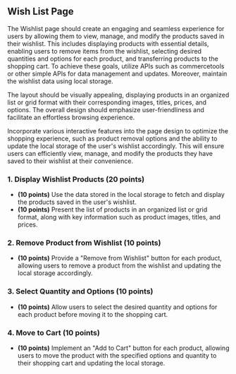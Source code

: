 ## Wish List Page

The Wishlist page should create an engaging and seamless experience for users by allowing them to view, manage, and modify the products saved in their wishlist. This includes displaying products with essential details, enabling users to remove items from the wishlist, selecting desired quantities and options for each product, and transferring products to the shopping cart. To achieve these goals, utilize APIs such as commercetools or other simple APIs for data management and updates. Moreover, maintain the wishlist data using local storage.

The layout should be visually appealing, displaying products in an organized list or grid format with their corresponding images, titles, prices, and options. The overall design should emphasize user-friendliness and facilitate an effortless browsing experience.

Incorporate various interactive features into the page design to optimize the shopping experience, such as product removal options and the ability to update the local storage of the user's wishlist accordingly. This will ensure users can efficiently view, manage, and modify the products they have saved to their wishlist at their convenience.

### 1. Display Wishlist Products (20 points)

- **(10 points)** Use the data stored in the local storage to fetch and display the products saved in the user's wishlist.
- **(10 points)** Present the list of products in an organized list or grid format, along with key information such as product images, titles, and prices.

### 2. Remove Product from Wishlist (10 points)

- **(10 points)** Provide a "Remove from Wishlist" button for each product, allowing users to remove a product from the wishlist and updating the local storage accordingly.

### 3. Select Quantity and Options (10 points)

- **(10 points)** Allow users to select the desired quantity and options for each product before moving it to the shopping cart.

### 4. Move to Cart (10 points)

- **(10 points)** Implement an "Add to Cart" button for each product, allowing users to move the product with the specified options and quantity to their shopping cart and updating the local storage.
